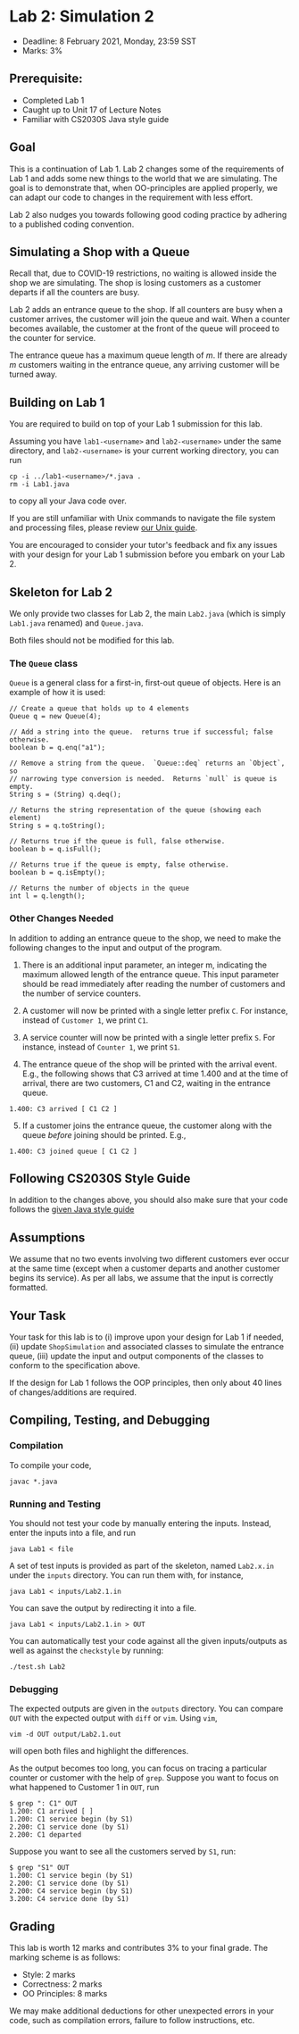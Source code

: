 # Lab 2: Simulation 2

- Deadline: 8 February 2021, Monday, 23:59 SST
- Marks: 3%

## Prerequisite:

- Completed Lab 1
- Caught up to Unit 17 of Lecture Notes
- Familiar with CS2030S Java style guide

## Goal

This is a continuation of Lab 1.  Lab 2 changes some of the requirements of Lab 1 and adds some new things to the world that we are simulating.  The goal is to demonstrate that, when OO-principles are applied properly, we can adapt our code to changes in the requirement with less effort.

Lab 2 also nudges you towards following good coding practice by adhering to a published coding convention.

## Simulating a Shop with a Queue

Recall that, due to COVID-19 restrictions, no waiting is allowed inside the shop we are simulating.  The shop is losing customers as a customer departs if all the counters are busy.  

Lab 2 adds an entrance queue to the shop.  If all counters are busy when a customer arrives, the customer will join the queue and wait.  When a counter becomes available, the customer at the front of the queue will proceed to the counter for service.

The entrance queue has a maximum queue length of $m$.  If there are already $m$ customers waiting in the entrance queue, any arriving customer will be turned away.

## Building on Lab 1

You are required to build on top of your Lab 1 submission for this lab.  

Assuming you have `lab1-<username>` and `lab2-<username>` under the same directory, and `lab2-<username>` is your current working directory, you can run
```
cp -i ../lab1-<username>/*.java .
rm -i Lab1.java
```

to copy all your Java code over.

If you are still unfamiliar with Unix commands to navigate the file system and processing files, please review [our Unix guide](https://nus-cs2030s.github.io/2021-s2/unix-essentials.html).

You are encouraged to consider your tutor's feedback and fix any issues with your design for your Lab 1 submission before you embark on your Lab 2.

## Skeleton for Lab 2

We only provide two classes for Lab 2, the main `Lab2.java` (which is simply `Lab1.java` renamed) and `Queue.java`.

Both files should not be modified for this lab.

### The `Queue` class

`Queue` is a general class for a first-in, first-out queue of objects.  Here is an example of how it is used:

```
// Create a queue that holds up to 4 elements
Queue q = new Queue(4);

// Add a string into the queue.  returns true if successful; false otherwise.
boolean b = q.enq("a1");

// Remove a string from the queue.  `Queue::deq` returns an `Object`, so
// narrowing type conversion is needed.  Returns `null` is queue is empty.
String s = (String) q.deq();

// Returns the string representation of the queue (showing each element)
String s = q.toString();

// Returns true if the queue is full, false otherwise.
boolean b = q.isFull();

// Returns true if the queue is empty, false otherwise.
boolean b = q.isEmpty();

// Returns the number of objects in the queue
int l = q.length();
```

### Other Changes Needed

In addition to adding an entrance queue to the shop, we need to make the following changes to the input and output of the program.

1. There is an additional input parameter, an integer m, indicating the maximum allowed length of the entrance queue.  This input parameter should be read immediately after reading the number of customers and the number of service counters.

2. A customer will now be printed with a single letter prefix `C`.  For instance, instead of `Customer 1`, we print `C1`.

3. A service counter will now be printed with a single letter prefix `S`.  For instance, instead of `Counter 1`, we print `S1`.

4. The entrance queue of the shop will be printed with the arrival event. E.g., the following shows that C3 arrived at time 1.400 and at the time of arrival, there are two customers, C1 and C2, waiting in the entrance queue.
```
1.400: C3 arrived [ C1 C2 ]
```

5. If a customer joins the entrance queue, the customer along with the queue _before_ joining should be printed.  E.g.,
```
1.400: C3 joined queue [ C1 C2 ]
```

## Following CS2030S Style Guide

In addition to the changes above, you should also make sure that your code follows the [given Java style guide](https://nus-cs2030s.github.io/2021-s2/style.html)

## Assumptions

We assume that no two events involving two different customers ever occur at the same time (except when a customer departs and another customer begins its service).  As per all labs, we assume that the input is correctly formatted.

## Your Task

Your task for this lab is to (i) improve upon your design for Lab 1 if needed, (ii) update `ShopSimulation` and associated classes to simulate the entrance queue, (iii) update the input and output components of the classes to conform to the specification above.

If the design for Lab 1 follows the OOP principles, then only about 40 lines of changes/additions are required.

## Compiling, Testing, and Debugging

### Compilation

To compile your code,
```
javac *.java
```

### Running and Testing
You should not test your code by manually entering the inputs.  Instead, enter the inputs into a file, and run
```
java Lab1 < file
```

A set of test inputs is provided as part of the skeleton, named `Lab2.x.in` under the `inputs` directory.  You can run them with, for instance,
```
java Lab1 < inputs/Lab2.1.in
```

You can save the output by redirecting it into a file.
```
java Lab1 < inputs/Lab2.1.in > OUT
```

You can automatically test your code against all the given inputs/outputs as well as against the `checkstyle` by running:
```
./test.sh Lab2
```

### Debugging

The expected outputs are given in the `outputs` directory.  You can compare `OUT` with the expected output with `diff` or `vim`.  Using `vim`,
```
vim -d OUT output/Lab2.1.out
```

will open both files and highlight the differences.

As the output becomes too long, you can focus on tracing a particular counter or customer with the help of `grep`.  Suppose you want to focus on what happened to Customer 1 in `OUT`, run
```
$ grep ": C1" OUT
1.200: C1 arrived [ ]
1.200: C1 service begin (by S1)
2.200: C1 service done (by S1)
2.200: C1 departed
```

Suppose you want to see all the customers served by `S1`, run:
```
$ grep "S1" OUT
1.200: C1 service begin (by S1)
2.200: C1 service done (by S1)
2.200: C4 service begin (by S1)
3.200: C4 service done (by S1)
```

## Grading

This lab is worth 12 marks and contributes 3% to your final grade.  The marking scheme is as follows:

- Style: 2 marks
- Correctness: 2 marks
- OO Principles: 8 marks

We may make additional deductions for other unexpected errors in your code, such as compilation errors, failure to follow instructions, etc.
